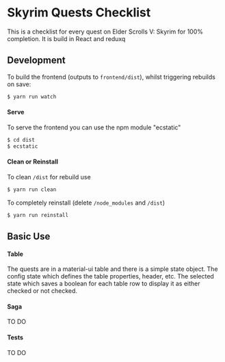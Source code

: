 # Skyrim Quests Checklist

This is a checklist for every quest on Elder Scrolls V: Skyrim for 100% completion. It is build in React and reduxq

## Development

To build the frontend (outputs to `frontend/dist`), whilst triggering rebuilds on save:

```bash
$ yarn run watch
```

#### Serve

To serve the frontend you can use the npm module "ecstatic"

```bash
$ cd dist
$ ecstatic
```

#### Clean or Reinstall

To clean `/dist` for rebuild use

```bash
$ yarn run clean
```

To completely reinstall (delete `/node_modules` and `/dist`)

```bash
$ yarn run reinstall
```

## Basic Use

#### Table

The quests are in a material-ui table and there is a simple state object. The config state which defines the table properties, header, etc. The selected state which saves a boolean for each table row to display it as either checked or not checked.

#### Saga

TO DO

#### Tests

TO DO